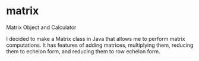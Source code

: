# matrix
Matrix Object and Calculator

I decided to make a Matrix class in Java that allows me to perform matrix computations. It has features of adding matrices, multiplying them, reducing them to echelon form, and reducing them to row echelon form. 
